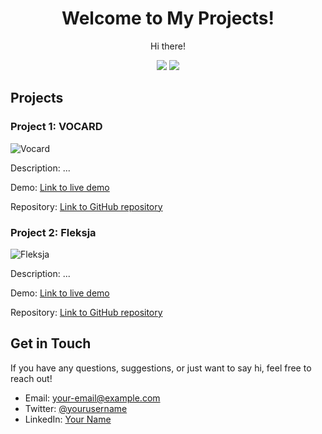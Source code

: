 <!-- Add a catchy title -->
<h1 align="center">Welcome to My Projects!</h1>

<!-- Add a brief introduction or bio -->
<p align="center">
  Hi there! 
</p>

<!-- Add some badges or shields -->
<p align="center">
  <img src="https://img.shields.io/badge/Languages-Python%20%7C%20JavaScript%20%7C%20">
  <img src="https://img.shields.io/github/followers/MaiaPiko?label=Follow">
</p>

<!-- Add a section for your projects -->
## Projects

### Project 1: VOCARD
![Vocard](/images/project1.png)

Description: ...

Demo: [Link to live demo](https://www.example.com)

Repository: [Link to GitHub repository](https://github.com/your-username/project1)

### Project 2: Fleksja
![Fleksja](/images/project2.png)

Description: ...

Demo: [Link to live demo](https://www.example.com)

Repository: [Link to GitHub repository](https://github.com/your-username/project2)

<!-- Add a section for your contact information or social media links -->
## Get in Touch

If you have any questions, suggestions, or just want to say hi, feel free to reach out!

- Email: [your-email@example.com](mailto:your-email@example.com)
- Twitter: [@yourusername](https://twitter.com/yourusername)
- LinkedIn: [Your Name](https://www.linkedin.com/in/yourname)

<!-- Add a footer or acknowledgments section if desired -->


